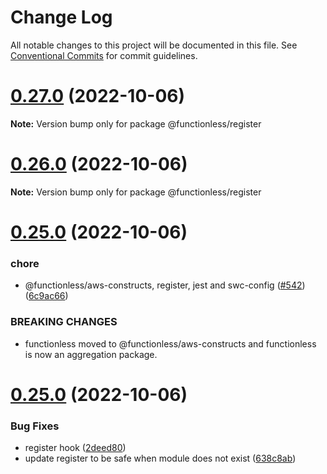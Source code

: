# Change Log

All notable changes to this project will be documented in this file.
See [Conventional Commits](https://conventionalcommits.org) for commit guidelines.

# [0.27.0](https://github.com/functionless/functionless/compare/v0.26.0...v0.27.0) (2022-10-06)

**Note:** Version bump only for package @functionless/register





# [0.26.0](https://github.com/functionless/functionless/compare/v0.25.1...v0.26.0) (2022-10-06)

**Note:** Version bump only for package @functionless/register





# [0.25.0](https://github.com/functionless/functionless/compare/v0.24.6...v0.25.0) (2022-10-06)


### chore

* @functionless/aws-constructs, register, jest and swc-config ([#542](https://github.com/functionless/functionless/issues/542)) ([6c9ac66](https://github.com/functionless/functionless/commit/6c9ac66b7ef6674f7666be918f1e7f04146827c3))


### BREAKING CHANGES

* functionless moved to @functionless/aws-constructs and functionless is now an aggregation package.





# [0.25.0](https://github.com/sam-goodwin/functionless/compare/v0.24.6...v0.25.0) (2022-10-06)


### Bug Fixes

* register hook ([2deed80](https://github.com/sam-goodwin/functionless/commit/2deed8023eecfe3bb8c21844caa9994664631832))
* update register to be safe when module does not exist ([638c8ab](https://github.com/sam-goodwin/functionless/commit/638c8ab18ba93c4d8a9d7e6b6f177de7a9f21be8))
